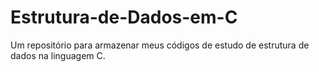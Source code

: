# Estrutura-de-Dados-em-C
Um repositório para armazenar meus códigos de estudo de estrutura de dados na linguagem C.
